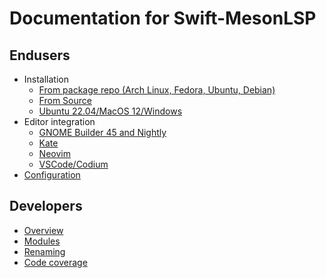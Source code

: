 # Documentation for Swift-MesonLSP
## Endusers
- Installation
  - [From package repo (Arch Linux, Fedora, Ubuntu, Debian)](PackageInstall.md)
  - [From Source](SourceInstall.md)
  - [Ubuntu 22.04/MacOS 12/Windows](ReleaseInstall.md)
- Editor integration
  - [GNOME Builder 45 and Nightly](BuilderNightly.md)
  - [Kate](Kate.md)
  - [Neovim](Neovim.md)
  - [VSCode/Codium](VSCode.md)
- [Configuration](Configuration.md)

## Developers
- [Overview](dev/Overview.md)
- [Modules](modules/README.md)
- [Renaming](dev/Renaming.md)
- [Code coverage](dev/CodeCoverage.md)

